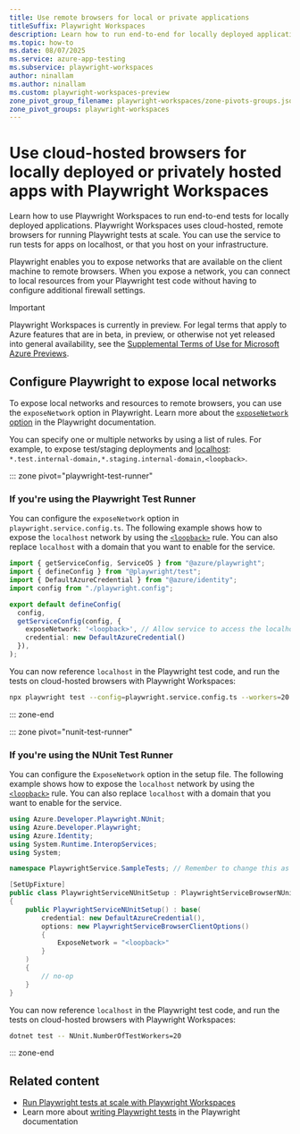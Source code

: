 ```yaml
---
title: Use remote browsers for local or private applications
titleSuffix: Playwright Workspaces
description: Learn how to run end-to-end for locally deployed applications with Playwright Workspaces. Use cloud-hosted browsers to test apps on localhost or private networks.
ms.topic: how-to
ms.date: 08/07/2025
ms.service: azure-app-testing
ms.subservice: playwright-workspaces
author: ninallam
ms.author: ninallam
ms.custom: playwright-workspaces-preview
zone_pivot_group_filename: playwright-workspaces/zone-pivots-groups.json
zone_pivot_groups: playwright-workspaces
---
```


# Use cloud-hosted browsers for locally deployed or privately hosted apps with Playwright Workspaces

Learn how to use Playwright Workspaces to run end-to-end tests for locally deployed applications. Playwright Workspaces uses cloud-hosted, remote browsers for running Playwright tests at scale. You can use the service to run tests for apps on localhost, or that you host on your infrastructure.

Playwright enables you to expose networks that are available on the client machine to remote browsers. When you expose a network, you can connect to local resources from your Playwright test code without having to configure additional firewall settings.

> [!IMPORTANT]
> Playwright Workspaces is currently in preview. For legal terms that apply to Azure features that are in beta, in preview, or otherwise not yet released into general availability, see the [Supplemental Terms of Use for Microsoft Azure Previews](https://azure.microsoft.com/support/legal/preview-supplemental-terms/).

## Configure Playwright to expose local networks

To expose local networks and resources to remote browsers, you can use the `exposeNetwork` option in Playwright. Learn more about the [`exposeNetwork` option](https://playwright.dev/docs/next/api/class-browsertype#browser-type-connect-option-expose-network) in the Playwright documentation.

You can specify one or multiple networks by using a list of rules. For example, to expose test/staging deployments and [localhost](https://en.wikipedia.org/wiki/Localhost): `*.test.internal-domain,*.staging.internal-domain,<loopback>`.

::: zone pivot="playwright-test-runner"

### If you're using the **Playwright Test Runner**

You can configure the `exposeNetwork` option in `playwright.service.config.ts`. The following example shows how to expose the `localhost` network by using the [`<loopback>`](https://en.wikipedia.org/wiki/Loopback) rule. You can also replace `localhost` with a domain that you want to enable for the service.

```typescript
import { getServiceConfig, ServiceOS } from "@azure/playwright";
import { defineConfig } from "@playwright/test";
import { DefaultAzureCredential } from "@azure/identity";
import config from "./playwright.config";

export default defineConfig(
  config,
  getServiceConfig(config, {
    exposeNetwork: '<loopback>', // Allow service to access the localhost.
    credential: new DefaultAzureCredential()
  }),
);

```

You can now reference `localhost` in the Playwright test code, and run the tests on cloud-hosted browsers with Playwright Workspaces:

```bash
npx playwright test --config=playwright.service.config.ts --workers=20
```
::: zone-end


::: zone pivot="nunit-test-runner"

### If you're using the **NUnit Test Runner**

You can configure the `ExposeNetwork` option in the setup file. The following example shows how to expose the `localhost` network by using the [`<loopback>`](https://en.wikipedia.org/wiki/Loopback) rule. You can also replace `localhost` with a domain that you want to enable for the service. 

```c#
using Azure.Developer.Playwright.NUnit;
using Azure.Developer.Playwright;
using Azure.Identity;
using System.Runtime.InteropServices;
using System;

namespace PlaywrightService.SampleTests; // Remember to change this as per your project namespace

[SetUpFixture]
public class PlaywrightServiceNUnitSetup : PlaywrightServiceBrowserNUnit
{
    public PlaywrightServiceNUnitSetup() : base(
        credential: new DefaultAzureCredential(),
        options: new PlaywrightServiceBrowserClientOptions()
        {
            ExposeNetwork = "<loopback>"
        }
    )
    {
        // no-op
    }
}
```

You can now reference `localhost` in the Playwright test code, and run the tests on cloud-hosted browsers with Playwright Workspaces:

```bash
dotnet test -- NUnit.NumberOfTestWorkers=20
```

::: zone-end

## Related content

- [Run Playwright tests at scale with Playwright Workspaces](./quickstart-run-end-to-end-tests.md)
- Learn more about [writing Playwright tests](https://playwright.dev/docs/intro) in the Playwright documentation
